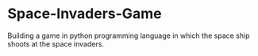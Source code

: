 # Space-Invaders-Game
Building a game in python programming language in which the space ship shoots at the space invaders. 
